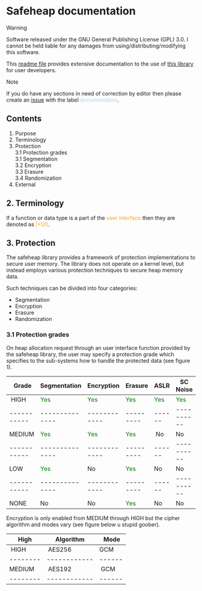 # Safeheap documentation

> [!Warning]
> Software released under the GNU General Publishing License (GPL) 3.0. I cannot be held liable for any damages from using/distributing/modifying this software.

This [readme file](DOCUMENTATION.md) provides extensive documentation to the use of [this library](https://github.com/mikhailuwu/safeheap) for user developers.

> [!Note]
> If you do have any sections in need of correction by editor then please create an [issue](https://github.com/mikhailuwu/safeheap/issues) with the label <span style="color:lightblue;">documentation</span>.

## Contents

1. Purpose
2. Terminology
3. Protection
    <br>3.1 Protection grades
    <br>3.1 Segmentation
    <br>3.2 Encryption
    <br>3.3 Erasure
    <br>3.4 Randomization
4. External

## 2. Terminology

If a function or data type is a part of the <span style="color:orange;">user interface</span> then they are denoted as <span style="color:orange;">[+UI]</span>.

## 3. Protection
The safeheap library provides a framework of protection implementations to secure user memory. The library does not operate on a kernel level, but instead employs various protection techniques to secure heap memory data.

Such techniques can be divided into four categories:

- Segmentation
- Encryption
- Erasure
- Randomization

### 3.1 Protection grades
On heap allocation request through an user interface function provided by the safeheap library, the user may specify a protection grade which specifies to the sub-systems how to handle the protected data (see figure 1).

| Grade     | Segmentation | Encryption | Erasure | ASLR | SC Noise |
|-----------|--------------|------------|---------|------|----------|
| HIGH      | <span style="color:green;">Yes</span>          | <span style="color:green;">Yes</span>        | <span style="color:green;">Yes</span>     | <span style="color:green;">Yes</span>  | <span style="color:green;">Yes</span>      |
|-----------|--------------|------------|---------|------|----------|
| MEDIUM    | <span style="color:green;">Yes</span>          | <span style="color:green;">Yes</span>        | <span style="color:green;">Yes</span>     | No   | No       |
|-----------|--------------|------------|---------|------|----------|
| LOW       | <span style="color:green;">Yes</span>          | No         | <span style="color:green;">Yes</span>     | No   | No       |
|-----------|--------------|------------|---------|------|----------|
| NONE      | No           | No         | <span style="color:green;">Yes</span>     | No   | No       |

Encryption is only enabled from MEDIUM through HIGH but the cipher algorithm and modes vary (see figure below u stupid goober).

| High   | Algorithm  | Mode |
|--------|------------|------|
| HIGH   | AES256     | GCM  |
|--------|------------|------|
| MEDIUM | AES192     | GCM  |
|--------|------------|------|

